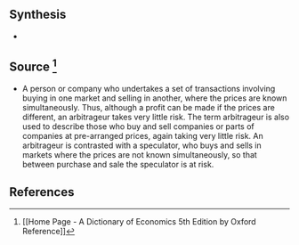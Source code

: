 ## Synthesis
- 
## Source [^1]
- A person or company who undertakes a set of transactions involving buying in one market and selling in another, where the prices are known simultaneously. Thus, although a profit can be made if the prices are different, an arbitrageur takes very little risk. The term arbitrageur is also used to describe those who buy and sell companies or parts of companies at pre-arranged prices, again taking very little risk. An arbitrageur is contrasted with a speculator, who buys and sells in markets where the prices are not known simultaneously, so that between purchase and sale the speculator is at risk.
## References

[^1]: [[Home Page - A Dictionary of Economics 5th Edition by Oxford Reference]]